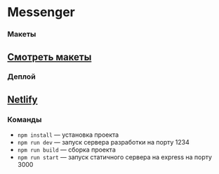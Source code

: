 # Messenger
### Макеты
[Смотреть макеты](https://www.figma.com/file/24EUnEHGEDNLdOcxg7ULwV/Chat?type=design&node-id=1-2&t=7wWpCV4czdytZJlu-0)
---
### Деплой 
[Netlify](https://spiffy-taiyaki-156f74.netlify.app/)
---
### Команды 
- `npm install` — установка проекта
- `npm run dev` — запуск сервера разработки на порту 1234
- `npm run build` — сборка проекта
- `npm run start` — запуск статичного cервера на express на порту 3000
